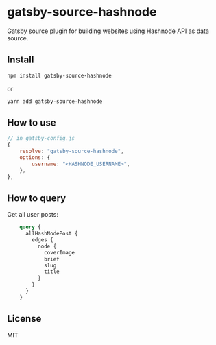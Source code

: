 # gatsby-source-hashnode

Gatsby source plugin for building websites using Hashnode API as data source.

## Install

```bash
npm install gatsby-source-hashnode
```

or 

```bash
yarn add gatsby-source-hashnode
```

## How to use

```javascript
// in gatsby-config.js
{
    resolve: "gatsby-source-hashnode",
    options: {
        username: "<HASHNODE_USERNAME>",
    },
},
```

## How to query

Get all user posts:

```graphql
    query {
      allHashNodePost {
        edges {
          node {
            coverImage
            brief
            slug
            title
          }
        }
      }
    }
```

## License
MIT